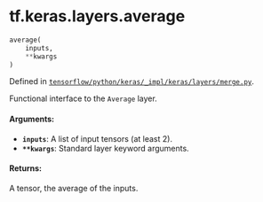 <div itemscope itemtype="http://developers.google.com/ReferenceObject">
<meta itemprop="name" content="tf.keras.layers.average" />
</div>

# tf.keras.layers.average

``` python
average(
    inputs,
    **kwargs
)
```



Defined in [`tensorflow/python/keras/_impl/keras/layers/merge.py`](https://www.tensorflow.org/code/tensorflow/python/keras/_impl/keras/layers/merge.py).

Functional interface to the `Average` layer.

#### Arguments:

* <b>`inputs`</b>: A list of input tensors (at least 2).
* <b>`**kwargs`</b>: Standard layer keyword arguments.


#### Returns:

A tensor, the average of the inputs.